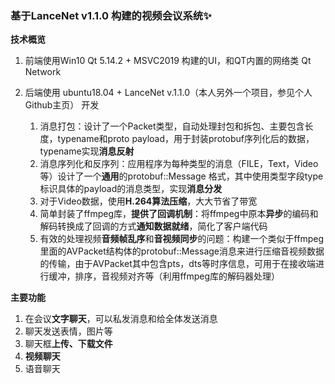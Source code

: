 ### 基于LanceNet v1.1.0 构建的视频会议系统✨

**技术概览**

1. 前端使用Win10 Qt 5.14.2 + MSVC2019 构建的UI，和QT内置的网络类 Qt Network
2. 后端使用 ubuntu18.04 + LanceNet v.1.1.0（本人另外一个项目，参见个人Github主页） 开发

   1. 消息打包：设计了一个Packet类型，自动处理封包和拆包、主要包含长度，typename和proto payload，用于封装protobuf序列化后的数据，typename实现**消息反射**
   2. 消息序列化和反序列：应用程序为每种类型的消息（FILE，Text，Video等）设计了一个**通用**的protobuf::Message 格式，其中使用类型字段type标识具体的payload的消息类型，实现**消息分发**
   3. 对于Video数据，使用**H.264算法压缩**，大大节省了带宽
   4. 简单封装了ffmpeg库，**提供了回调机制**：将ffmpeg中原本**异步**的编码和解码转换成了回调的方式**通知数据就绪**，简化了客户端代码
   5. 有效的处理视频**音频帧乱序**和**音视频同步**的问题：构建一个类似于ffmpeg里面的AVPacket结构体的protobuf::Message消息来进行压缩音视频数据的传输，由于AVPacket其中包含pts，dts等时序信息，可用于在接收端进行缓冲，排序，音视频对齐等（利用ffmpeg库的解码器处理）

**主要功能**

1. 在会议**文字聊天**，可以私发消息和给全体发送消息
2. 聊天发送表情，图片等
3. 聊天框**上传、下载文件**
4. **视频聊天**
5. 语音聊天
